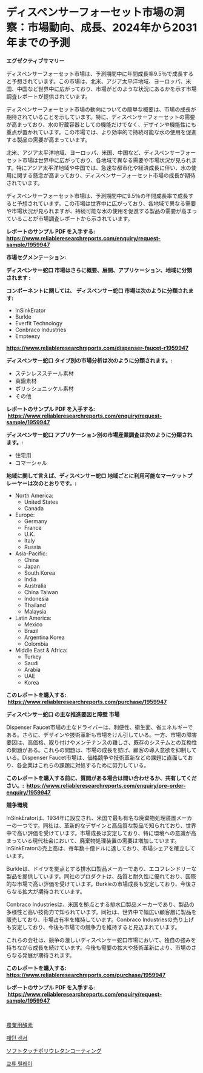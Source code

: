 <p><h1>ディスペンサーフォーセット市場の洞察：市場動向、成長、2024年から2031年までの予測</h1></p><p><strong>エグゼクティブサマリー</strong></p>
<p><p>ディスペンサーフォーセット市場は、予測期間中に年間成長率9.5％で成長すると予想されています。この市場は、北米、アジア太平洋地域、ヨーロッパ、米国、中国など世界中に広がっており、市場がどのような状況にあるかを示す市場調査レポートが提供されています。</p><p>ディスペンサーフォーセット市場の動向についての簡単な概要は、市場の成長が期待されていることを示しています。特に、ディスペンサーフォーセットの需要が高まっており、水の貯蔵容器としての機能だけでなく、デザインや機能性にも重点が置かれています。この市場では、より効率的で持続可能な水の使用を促進する製品の需要が高まっています。</p><p>北米、アジア太平洋地域、ヨーロッパ、米国、中国など、ディスペンサーフォーセット市場は世界中に広がっており、各地域で異なる需要や市場状況が見られます。特にアジア太平洋地域や中国では、急速な都市化や経済成長に伴い、水の使用に関する懸念が高まっており、ディスペンサーフォーセット市場の成長が期待されています。</p><p>ディスペンサーフォーセット市場は、予測期間中に9.5％の年間成長率で成長すると予想されています。この市場は世界中に広がっており、各地域で異なる需要や市場状況が見られますが、持続可能な水の使用を促進する製品の需要が高まっていることが市場調査レポートから示されています。</p></p>
<p><strong>レポートのサンプル PDF を入手する: <a href="https://www.reliableresearchreports.com/enquiry/request-sample/1959947">https://www.reliableresearchreports.com/enquiry/request-sample/1959947</a></strong></p>
<p><strong>市場セグメンテーション:</strong></p>
<p><strong> ディスペンサー蛇口 市場はさらに概要、展開、アプリケーション、地域に分類されます :</strong></p>
<p><strong>コンポーネントに関しては、 ディスペンサー蛇口 市場は次のように分類されます: &nbsp;</strong></p>
<p><ul><li>InSinkErator</li><li>Burkle</li><li>Everfit Technology</li><li>Conbraco Industries</li><li>Empteezy</li></ul></p>
<p><strong><a href="https://www.reliableresearchreports.com/dispenser-faucet-r1959947">https://www.reliableresearchreports.com/dispenser-faucet-r1959947</a></strong></p>
<p><strong> ディスペンサー蛇口 タイプ別の市場分析は次のように分類されます。:</strong></p>
<p><ul><li>ステンレススチール素材</li><li>真鍮素材</li><li>ポリッシュニッケル素材</li><li>その他</li></ul></p>
<p><strong>レポートのサンプル PDF を入手する: &nbsp;<a href="https://www.reliableresearchreports.com/enquiry/request-sample/1959947">https://www.reliableresearchreports.com/enquiry/request-sample/1959947</a></strong></p>
<p><strong> ディスペンサー蛇口 アプリケーション別の市場産業調査は次のように分類されます。:</strong></p>
<p><ul><li>住宅用</li><li>コマーシャル</li></ul></p>
<p><strong>地域に関して言えば、ディスペンサー蛇口 地域ごとに利用可能なマーケットプレーヤーは次のとおりです。:</strong></p>
<p><ul>
    <li>
        North America:
        <ul>
            <li>United States</li>
            <li>Canada</li>
        </ul>
    </li>
    <li>
        Europe:
        <ul>
            <li>Germany</li>
            <li>France</li>
            <li>U.K.</li>
            <li>Italy</li>
            <li>Russia</li>
        </ul>
    </li>
    <li>
        Asia-Pacific:
        <ul>
            <li>China</li>
            <li>Japan</li>
            <li>South Korea</li>
            <li>India</li>
            <li>Australia</li>
            <li>China Taiwan</li>
            <li>Indonesia</li>
            <li>Thailand</li>
            <li>Malaysia</li>
        </ul>
    </li>
    <li>
        Latin America:
        <ul>
            <li>Mexico</li>
            <li>Brazil</li>
            <li>Argentina Korea</li>
            <li>Colombia</li>
        </ul>
    </li>
    <li>
        Middle East & Africa:
        <ul>
            <li>Turkey</li>
            <li>Saudi</li>
            <li>Arabia</li>
            <li>UAE</li>
            <li>Korea</li>
        </ul>
    </li>
    </ul></p>
<p><strong>このレポートを購入する: &nbsp;<a href="https://www.reliableresearchreports.com/purchase/1959947">https://www.reliableresearchreports.com/purchase/1959947</a></strong></p>
<p><strong>ディスペンサー蛇口 の主な推進要因と障壁 市場</strong></p>
<p><p>Dispenser Faucet市場の主なドライバーは、利便性、衛生面、省エネルギーである。さらに、デザインや技術革新も市場をけん引している。一方、市場の障害要因は、高価格、取り付けやメンテナンスの難しさ、既存のシステムとの互換性の問題がある。これらの問題は、市場の成長を妨げ、顧客の導入意欲を抑制している。Dispenser Faucet市場は、価格競争や技術革新などの課題に直面しており、各企業はこれらの課題に対処するために努力している。</p></p>
<p><strong>このレポートを購入する前に、質問がある場合は問い合わせるか、共有してください。:&nbsp; <a href="https://www.reliableresearchreports.com/enquiry/pre-order-enquiry/1959947">https://www.reliableresearchreports.com/enquiry/pre-order-enquiry/1959947</a></strong></p>
<p><strong>競争環境</strong></p>
<p><p>InSinkEratorは、1934年に設立され、米国で最も有名な廃棄物処理装置メーカーの一つです。同社は、革新的なデザインと高品質な製品で知られており、世界中で高い評価を受けています。市場成長は安定しており、特に環境への意識が高まっている現代社会において、廃棄物処理装置の需要は増加しています。InSinkEratorの売上高は、毎年数十億ドルに達しており、市場シェアを確立しています。</p><p>Burkleは、ドイツを拠点とする排水口製品メーカーであり、エコフレンドリーな製品を提供しています。同社のプロダクトは、品質と耐久性に優れており、国際的な市場で高い評価を受けています。Burkleの市場成長も安定しており、今後さらなる拡大が期待されています。</p><p>Conbraco Industriesは、米国を拠点とする排水口製品メーカーであり、製品の多様性と高い技術力で知られています。同社は、世界中で幅広い顧客層に製品を販売しており、市場占有率を維持しています。Conbraco Industriesの売り上げも安定しており、今後も市場での競争力を維持すると見込まれています。</p><p>これらの会社は、競争の激しいディスペンサー蛇口市場において、独自の強みを持ちながら成長を続けています。今後も需要の拡大や技術革新により、市場のさらなる発展が期待されます。</p></p>
<p><strong>このレポートを購入する: &nbsp; <a href="https://www.reliableresearchreports.com/purchase/1959947">https://www.reliableresearchreports.com/purchase/1959947</a></strong></p>
<p><strong>レポートのサンプル PDF を入手する: &nbsp;<a href="https://www.reliableresearchreports.com/enquiry/request-sample/1959947">https://www.reliableresearchreports.com/enquiry/request-sample/1959947</a></strong><strong></strong></p>
<p>&nbsp;</p>
<p><p><a href="https://medium.com/@rusty-marie2024/%E8%BE%B2%E6%A5%AD%E7%94%A8%E9%85%B5%E7%B4%A0%E3%81%AE%E5%B8%82%E5%A0%B4%E8%A6%8F%E6%A8%A1%E3%81%A8%E5%B8%82%E5%A0%B4%E5%8B%95%E5%90%91-%E5%AE%8C%E5%85%A8%E3%81%AA%E6%A5%AD%E7%95%8C%E6%A6%82%E8%A6%81-2024%E5%B9%B4%E3%81%8B%E3%82%892031%E5%B9%B4%E3%81%BE%E3%81%A7-b8f5e4b8786c">農業用酵素</a></p><p><a href="https://medium.com/@thib_harou/%ED%8C%A8%ED%84%B4-%EC%84%BC%EC%84%9C-%EC%8B%9C%EC%9E%A5-%EA%B7%9C%EB%AA%A8-cagr-%EC%B6%94%EC%9D%B4-2024-2030-d51bab10f63e">패턴 센서</a></p><p><a href="https://medium.com/@marcosoenrt565736/%E3%82%BD%E3%83%95%E3%83%88%E3%82%BF%E3%83%83%E3%83%81%E3%83%9D%E3%83%AA%E3%82%A6%E3%83%AC%E3%82%BF%E3%83%B3%E3%82%B3%E3%83%BC%E3%83%86%E3%82%A3%E3%83%B3%E3%82%B0%E5%B8%82%E5%A0%B4-%E6%88%90%E5%8A%9F%E3%81%99%E3%82%8B%E3%83%93%E3%82%B8%E3%83%8D%E3%82%B9%E6%88%A6%E7%95%A5%E3%81%AE%E9%8D%B52031%E5%B9%B4%E3%81%BE%E3%81%A7%E3%81%AE%E4%BA%88%E6%B8%AC-9fb149966019">ソフトタッチポリウレタンコーティング</a></p><p><a href="https://medium.com/@tomienow676/%EA%B5%90%EB%8C%80-%EB%A6%B4%EB%A0%88%EC%9D%B4-%EC%8B%9C%EC%9E%A5-%EB%B6%84%EC%84%9D-cagr-%EC%8B%9C%EC%9E%A5-%EC%84%B8%EB%B6%84%ED%99%94-%EB%B0%8F-%EA%B8%80%EB%A1%9C%EB%B2%8C-%EC%82%B0%EC%97%85-%EA%B0%9C%EC%9A%94-ca82f23cc571">교류 릴레이</a></p></p>